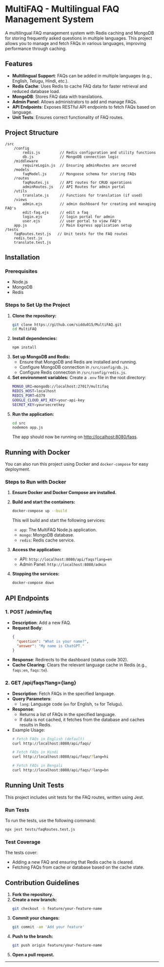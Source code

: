 # MultiFAQ - Multilingual FAQ Management System

A multilingual FAQ management system with Redis caching and MongoDB for storing frequently asked questions in multiple languages. This project allows you to manage and fetch FAQs in various languages, improving performance through caching.

## Features
- **Multilingual Support**: FAQs can be added in multiple languages (e.g., English, Telugu, Hindi, etc.).
- **Redis Cache**: Uses Redis to cache FAQ data for faster retrieval and reduced database load.
- **MongoDB**: Stores FAQ data with translations.
- **Admin Panel**: Allows administrators to add and manage FAQs.
- **API Endpoints**: Exposes RESTful API endpoints to fetch FAQs based on language.
- **Unit Tests**: Ensures correct functionality of FAQ routes.

## Project Structure
```
/src
    /config
        redis.js         // Redis configuration and utility functions
        db.js            // MongoDB connection logic
    /middleware
        requireLogin.js  // Ensuring adminRoutes are secured    
    /models
        faqModel.js      // Mongoose schema for storing FAQs
    /routes
        faqRoutes.js     // API routes for CRUD operations
        adminRoutes.js   // API Routes for admin portal
    /utils
        translate.js     // Functions for translation (if used)
    /views
        admin.ejs        // admin dashboard for creating and managing FAQ's
        edit-faq.ejs     // edit a faq
        login.ejs        // login portal for admin
        user.ejs         // user portal to view FAQ's
    app.js               // Main Express application setup
/tests
    faqRoutes.test.js   // Unit tests for the FAQ routes
    redis.test.js 
    translate.test.js
```

## Installation
### Prerequisites
- Node.js
- MongoDB
- Redis

### Steps to Set Up the Project
1. **Clone the repository:**
   ```sh
   git clone https://github.com/siddu015/MultiFAQ.git
   cd MultiFAQ
   ```
2. **Install dependencies:**
   ```sh
   npm install
   ```
3. **Set up MongoDB and Redis:**
    - Ensure that MongoDB and Redis are installed and running.
    - Configure MongoDB connection in `/src/config/db.js`.
    - Configure Redis connection in `/src/config/redis.js`.
4. **Set environment variables:**
   Create a `.env` file in the root directory:
   ```sh
   MONGO_URI=mongodb://localhost:27017/multifaq
   REDIS_HOST=localhost
   REDIS_PORT=6379
   GOOGLE_CLOUD_API_KEY=your-api-key
   SECRET_KEY=yoursecretkey
   ```
5. **Run the application:**
   ```sh
   cd src
   nodemon app.js
   ```
   The app should now be running on [http://localhost:8080/faqs](http://localhost:8080/faqs).

## Running with Docker
You can also run this project using Docker and `docker-compose` for easy deployment.

### Steps to Run with Docker
1. **Ensure Docker and Docker Compose are installed.**
2. **Build and start the containers:**
   ```sh
   docker-compose up --build
   ```
   This will build and start the following services:
    - `app`: The MultiFAQ Node.js application.
    - `mongo`: MongoDB database.
    - `redis`: Redis cache service.

3. **Access the application:**
    - API: `http://localhost:8080/api/faqs?lang=en`
    - Admin Panel: `http://localhost:8080/admin`

4. **Stopping the services:**
   ```sh
   docker-compose down
   ```

## API Endpoints
### 1. **POST /admin/faq**
- **Description**: Add a new FAQ.
- **Request Body**:
  ```json
  {
    "question": "What is your name?",
    "answer": "My name is ChatGPT."
  }
  ```
- **Response**: Redirects to the dashboard (status code 302).
- **Cache Clearing**: Clears the relevant language cache in Redis (e.g., `faqs:en`, `faqs:te`).

### 2. **GET /api/faqs?lang={lang}**
- **Description**: Fetch FAQs in the specified language.
- **Query Parameters**:
    - `lang`: Language code (`en` for English, `te` for Telugu).
- **Response**:
    - Returns a list of FAQs in the specified language.
    - If data is not cached, it fetches from the database and caches results in Redis.
- Example Usage:
   ```sh
  # Fetch FAQs in English (default)
   curl http://localhost:8080/api/faqs/
   
  # Fetch FAQs in Hindi
   curl http://localhost:8080/api/faqs/?lang=hi

   # Fetch FAQs in Bengali
   curl http://localhost:8080/api/faqs/?lang=bn
  ```
## Running Unit Tests
This project includes unit tests for the FAQ routes, written using Jest.

### Run Tests
To run the tests, use the following command:
```sh
npx jest tests/faqRoutes.test.js
```

### Test Coverage
The tests cover:
- Adding a new FAQ and ensuring that Redis cache is cleared.
- Fetching FAQs from cache or database based on the cache state.

## Contribution Guidelines
1. **Fork the repository.**
2. **Create a new branch:**
   ```sh
   git checkout -b feature/your-feature-name
   ```
3. **Commit your changes:**
   ```sh
   git commit -am 'Add your feature'
   ```
4. **Push to the branch:**
   ```sh
   git push origin feature/your-feature-name
   ```
5. **Open a pull request.**

---
